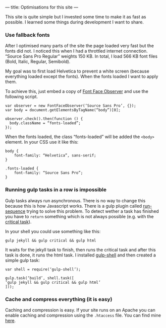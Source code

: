 —
title: Optimisations for this site
—

This site is quite simple but I invested some time to make it as fast as possible. I learned some things during development I want to share.

### Use fallback fonts

After I optimised many parts of the site the page loaded very fast but the fonts did not. I noticed this when I had a throttled internet connection. “Source Sans Pro Regular” weights 150 KB. In total, I load 566 KB font files (Bold, Italic, Regular, Semibold).

My goal was to first load Helvetica to prevent a white screen (because everything loaded except the fonts). When the fonts loaded I want to apply them.

To achieve this, just embed a copy of [Font Face Observer](https://github.com/bramstein/fontfaceobserver) and use the following script. 

	var observer = new FontFaceObserver(‘Source Sans Pro’, {});
	var body = document.getElementsByTagName(“body”)[0];
	
	observer.check().then(function () {
  	  body.className = “fonts-loaded”;
	});

When the fonts loaded, the class “fonts-loaded” will be added the ``<body>`` element. In your CSS use it like this:

	body {
		font-family: “Helvetica”, sans-serif;
	}

	.fonts-loaded {
		font-family: “Source Sans Pro”;
	}

### Running gulp tasks in a row is impossible

Gulp tasks always run asynchronous. There is no way to change this because this is how Javascript works. There is a gulp plugin called [run-sequence](https://www.npmjs.com/package/run-sequence) trying to solve this problem. To detect wether a task has finished you have to ``return`` something which is not always possible (e.g. with the [critical task](https://github.com/addyosmani/critical)).

In your shell you could use something like this:

	gulp jekyll && gulp critical && gulp html

It waits for the jekyll task to finish, then runs the critical task and after this task is done, it runs the html task. I installed [gulp-shell](https://www.npmjs.com/package/gulp-shell) and then created a simple gulp task:

	var shell = require(‘gulp-shell’);

	gulp.task(‘build’, shell.task([
    ‘gulp jekyll && gulp critical && gulp html’
	]));

### Cache and compress everything (it is easy)

Caching and compression is easy. If your site runs on an Apache you can enable caching and compression using the ``.htaccess`` file. You can find mine [here](https://github.com/jonicious/jonas.re/blob/master/.htaccess).